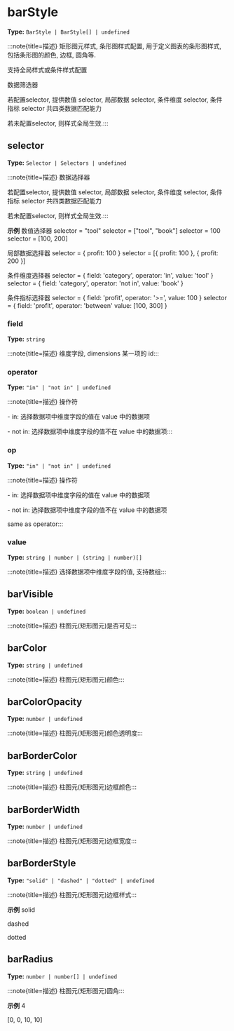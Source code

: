 # barStyle

**Type:** `BarStyle | BarStyle[] | undefined`

:::note{title=描述}
矩形图元样式, 条形图样式配置, 用于定义图表的条形图样式, 包括条形图的颜色, 边框, 圆角等.

支持全局样式或条件样式配置

数据筛选器

若配置selector, 提供数值 selector, 局部数据 selector, 条件维度 selector, 条件指标 selector 共四类数据匹配能力

若未配置selector, 则样式全局生效.:::


## selector

**Type:** `Selector | Selectors | undefined`

:::note{title=描述}
数据选择器



若配置selector, 提供数值 selector, 局部数据 selector, 条件维度 selector, 条件指标 selector 共四类数据匹配能力

若未配置selector, 则样式全局生效.:::

**示例**
数值选择器
selector = "tool"
selector = ["tool", "book"]
selector = 100
selector = [100, 200]

局部数据选择器
selector = { profit: 100 }
selector = [{ profit: 100 }, { profit: 200 }]

条件维度选择器
selector = {
field: 'category',
operator: 'in',
value: 'tool'
}
selector = {
field: 'category',
operator: 'not in',
value: 'book'
}

条件指标选择器
selector = {
field: 'profit',
operator: '>=',
value: 100
}
selector = {
field: 'profit',
operator: 'between'
value: [100, 300]
}



### field

**Type:** `string`

:::note{title=描述}
维度字段, dimensions 某一项的 id:::

### operator

**Type:** `"in" | "not in" | undefined`

:::note{title=描述}
操作符

\- in: 选择数据项中维度字段的值在 value 中的数据项

\- not in: 选择数据项中维度字段的值不在 value 中的数据项:::

### op

**Type:** `"in" | "not in" | undefined`

:::note{title=描述}
操作符

\- in: 选择数据项中维度字段的值在 value 中的数据项

\- not in: 选择数据项中维度字段的值不在 value 中的数据项

same as operator:::

### value

**Type:** `string | number | (string | number)[]`

:::note{title=描述}
选择数据项中维度字段的值, 支持数组:::

## barVisible

**Type:** `boolean | undefined`

:::note{title=描述}
柱图元(矩形图元)是否可见:::

## barColor

**Type:** `string | undefined`

:::note{title=描述}
柱图元(矩形图元)颜色:::

## barColorOpacity

**Type:** `number | undefined`

:::note{title=描述}
柱图元(矩形图元)颜色透明度:::

## barBorderColor

**Type:** `string | undefined`

:::note{title=描述}
柱图元(矩形图元)边框颜色:::

## barBorderWidth

**Type:** `number | undefined`

:::note{title=描述}
柱图元(矩形图元)边框宽度:::

## barBorderStyle

**Type:** `"solid" | "dashed" | "dotted" | undefined`

:::note{title=描述}
柱图元(矩形图元)边框样式:::

**示例**
solid

dashed

dotted


## barRadius

**Type:** `number | number[] | undefined`

:::note{title=描述}
柱图元(矩形图元)圆角:::

**示例**
4

[0, 0, 10, 10]


